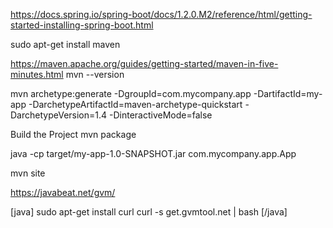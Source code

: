 https://docs.spring.io/spring-boot/docs/1.2.0.M2/reference/html/getting-started-installing-spring-boot.html

sudo apt-get install maven

https://maven.apache.org/guides/getting-started/maven-in-five-minutes.html
 mvn --version

 mvn archetype:generate -DgroupId=com.mycompany.app -DartifactId=my-app -DarchetypeArtifactId=maven-archetype-quickstart -DarchetypeVersion=1.4 -DinteractiveMode=false

Build the Project
mvn package

java -cp target/my-app-1.0-SNAPSHOT.jar com.mycompany.app.App


mvn site

https://javabeat.net/gvm/

[java]
sudo apt-get install curl
curl -s get.gvmtool.net | bash
[/java]